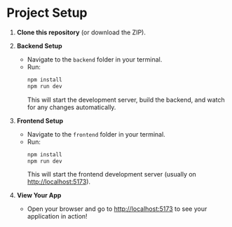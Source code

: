 # Project Setup

1. **Clone this repository** (or download the ZIP).

2. **Backend Setup**

   - Navigate to the `backend` folder in your terminal.
   - Run:
     ```bash
     npm install
     npm run dev
     ```
     This will start the development server, build the backend, and watch for any changes automatically.

3. **Frontend Setup**

   - Navigate to the `frontend` folder in your terminal.
   - Run:
     ```bash
     npm install
     npm run dev
     ```
     This will start the frontend development server (usually on [http://localhost:5173](http://localhost:5173)).

4. **View Your App**
   - Open your browser and go to [http://localhost:5173](http://localhost:5173) to see your application in action!
